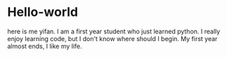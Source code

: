 # Hello-world

here is me yifan.
I am a first year student who just learned python. I really enjoy learning code, but I don't know where should I begin.
My first year almost ends, I like my life.
